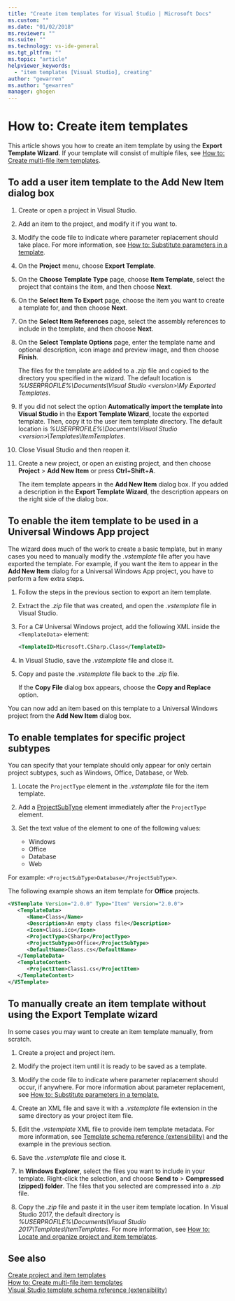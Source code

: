 ```yaml
---
title: "Create item templates for Visual Studio | Microsoft Docs"
ms.custom: ""
ms.date: "01/02/2018"
ms.reviewer: ""
ms.suite: ""
ms.technology: vs-ide-general
ms.tgt_pltfrm: ""
ms.topic: "article"
helpviewer_keywords: 
  - "item templates [Visual Studio], creating"
author: "gewarren"
ms.author: "gewarren"
manager: ghogen
---
```

# How to: Create item templates

This article shows you how to create an item template by using the **Export Template Wizard**. If your template will consist of multiple files, see [How to: Create multi-file item templates](../ide/how-to-create-multi-file-item-templates.md).

## To add a user item template to the Add New Item dialog box

1. Create or open a project in Visual Studio.

1. Add an item to the project, and modify it if you want to.

1. Modify the code file to indicate where parameter replacement should take place. For more information, see [How to: Substitute parameters in a template](../ide/how-to-substitute-parameters-in-a-template.md).

1. On the **Project** menu, choose **Export Template**.

1. On the **Choose Template Type** page, choose **Item Template**, select the project that contains the item, and then choose **Next**.

1. On the **Select Item To Export** page, choose the item you want to create a template for, and then choose **Next**.

1. On the **Select Item References** page, select the assembly references to include in the template, and then choose **Next**.

1. On the **Select Template Options** page, enter the template name and optional description, icon image and preview image, and then choose **Finish**.

    The files for the template are added to a *.zip* file and copied to the directory you specified in the wizard. The default location is *%USERPROFILE%\Documents\Visual Studio \<version\>\My Exported Templates*.

1. If you did not select the option **Automatically import the template into Visual Studio** in the **Export Template Wizard**, locate the exported template. Then, copy it to the user item template directory. The default location is *%USERPROFILE%\Documents\Visual Studio \<version\>\Templates\ItemTemplates*.

1. Close Visual Studio and then reopen it.

1. Create a new project, or open an existing project, and then choose **Project** > **Add New Item** or press **Ctrl**+**Shift**+**A**.

   The item template appears in the **Add New Item** dialog box. If you added a description in the **Export Template Wizard**, the description appears on the right side of the dialog box.

## To enable the item template to be used in a Universal Windows App project

The wizard does much of the work to create a basic template, but in many cases you need to manually modify the *.vstemplate* file after you have exported the template. For example, if you want the item to appear in the **Add New Item** dialog for a Universal Windows App project, you have to perform a few extra steps.

1. Follow the steps in the previous section to export an item template.

1. Extract the *.zip* file that was created, and open the *.vstemplate* file in Visual Studio.

1. For a C# Universal Windows project, add the following XML inside the `<TemplateData>` element:

   ```xml
   <TemplateID>Microsoft.CSharp.Class</TemplateID>
   ```

1. In Visual Studio, save the *.vstemplate* file and close it.

1. Copy and paste the *.vstemplate* file back to the *.zip* file.

     If the **Copy File** dialog box appears, choose the **Copy and Replace** option.

You can now add an item based on this template to a Universal Windows project from the **Add New Item** dialog box.

## To enable templates for specific project subtypes

You can specify that your template should only appear for only certain project subtypes, such as Windows, Office, Database, or Web.

1. Locate the `ProjectType` element in the *.vstemplate* file for the item template.

1. Add a [ProjectSubType](../extensibility/projectsubtype-element-visual-studio-templates.md) element immediately after the `ProjectType` element.

1. Set the text value of the element to one of the following values:

    - Windows
    - Office
    - Database
    - Web

For example: `<ProjectSubType>Database</ProjectSubType>`.

The following example shows an item template for **Office** projects.

```xml
<VSTemplate Version="2.0.0" Type="Item" Version="2.0.0">
   <TemplateData>
      <Name>Class</Name>
      <Description>An empty class file</Description>
      <Icon>Class.ico</Icon>
      <ProjectType>CSharp</ProjectType>
      <ProjectSubType>Office</ProjectSubType>
      <DefaultName>Class.cs</DefaultName>
   </TemplateData>
   <TemplateContent>
      <ProjectItem>Class1.cs</ProjectItem>
   </TemplateContent>
</VSTemplate>
```

## To manually create an item template without using the Export Template wizard

In some cases you may want to create an item template manually, from scratch.

1. Create a project and project item.

1. Modify the project item until it is ready to be saved as a template.

1. Modify the code file to indicate where parameter replacement should occur, if anywhere. For more information about parameter replacement, see [How to: Substitute parameters in a template.](../ide/how-to-substitute-parameters-in-a-template.md)

1. Create an XML file and save it with a *.vstemplate* file extension in the same directory as your project item file.

1. Edit the *.vstemplate* XML file to provide item template metadata. For more information, see [Template schema reference (extensibility)](../extensibility/visual-studio-template-schema-reference.md) and the example in the previous section.

1. Save the *.vstemplate* file and close it.

1. In **Windows Explorer**, select the files you want to include in your template. Right-click the selection, and choose **Send to** > **Compressed (zipped) folder**. The files that you selected are compressed into a *.zip* file.

1. Copy the *.zip* file and paste it in the user item template location. In Visual Studio 2017, the default directory is *%USERPROFILE%\Documents\Visual Studio 2017\Templates\ItemTemplates*. For more information, see [How to: Locate and organize project and item templates](../ide/how-to-locate-and-organize-project-and-item-templates.md).

## See also

[Create project and item templates](../ide/creating-project-and-item-templates.md)  
[How to: Create multi-file item templates](../ide/how-to-create-multi-file-item-templates.md)  
[Visual Studio template schema reference (extensibility)](../extensibility/visual-studio-template-schema-reference.md)

